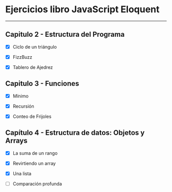 # Ejercicios libro JavaScript Eloquent

---
## Capitulo 2 - Estructura del Programa

- [x] Ciclo de un triángulo
- [x] FizzBuzz
- [x] Tablero de Ajedrez


## Capitulo 3 - Funciones
- [x] Mínimo
- [x] Recursión
- [x] Conteo de Frijoles


## Capítulo 4 - Estructura de datos: Objetos y Arrays

- [x] La suma de un rango
- [x] Revirtiendo un array
- [x] Una lista
- [ ] Comparación profunda


